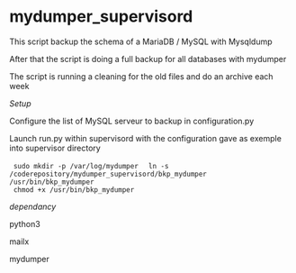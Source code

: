 # mydumper_supervisord

This script backup the schema of a MariaDB / MySQL with Mysqldump

After that the script is doing a full backup for all databases with mydumper

The script is running a cleaning for the old files and do an archive each week

*Setup*

Configure the list of MySQL serveur to backup in configuration.py

Launch run.py within supervisord with the configuration gave as exemple into supervisor directory

<code> sudo mkdir -p /var/log/mydumper </code>
<code> ln -s /coderepository/mydumper_supervisord/bkp_mydumper /usr/bin/bkp_mydumper </code>
<code> chmod +x /usr/bin/bkp_mydumper </code>

*dependancy*

python3

mailx

mydumper
